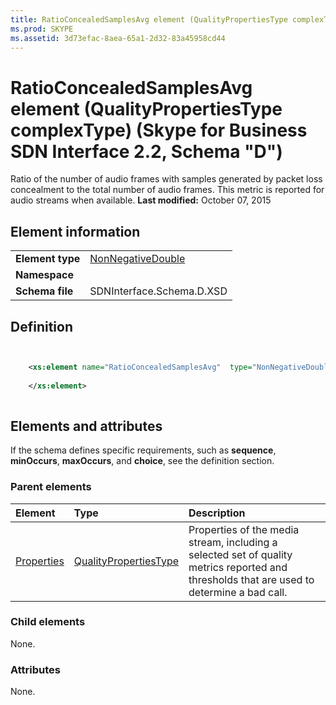 ```yaml
---
title: RatioConcealedSamplesAvg element (QualityPropertiesType complexType) (Skype for Business SDN Interface 2.2, Schema "D")
ms.prod: SKYPE
ms.assetid: 3d73efac-8aea-65a1-2d32-83a45958cd44
---
```



# RatioConcealedSamplesAvg element (QualityPropertiesType complexType) (Skype for Business SDN Interface 2.2, Schema "D")
Ratio of the number of audio frames with samples generated by packet loss concealment to the total number of audio frames. This metric is reported for audio streams when available. 
 **Last modified:** October 07, 2015
  
    
    


## Element information


|||
|:-----|:-----|
|**Element type**| [NonNegativeDouble](nonnegativedouble-simpletype.md)|
|**Namespace**||
|**Schema file**|SDNInterface.Schema.D.XSD |
   

## Definition


```XML


    <xs:element name="RatioConcealedSamplesAvg"  type="NonNegativeDouble">
    
    </xs:element>
  
```


## Elements and attributes

If the schema defines specific requirements, such as **sequence**, **minOccurs**, **maxOccurs**, and **choice**, see the definition section. 
  
    
    

### Parent elements



|**Element**|**Type**|**Description**|
|:-----|:-----|:-----|
| [Properties](properties-element-qualitytype-complextype.md)| [QualityPropertiesType](qualitypropertiestype-complextype.md)|Properties of the media stream, including a selected set of quality metrics reported and thresholds that are used to determine a bad call. |
   

### Child elements

None. 
  
    
    

### Attributes

None. 
  
    
    

